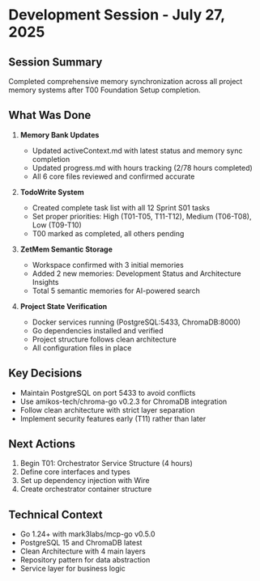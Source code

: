 # Development Session - July 27, 2025

## Session Summary
Completed comprehensive memory synchronization across all project memory systems after T00 Foundation Setup completion.

## What Was Done
1. **Memory Bank Updates**
   - Updated activeContext.md with latest status and memory sync completion
   - Updated progress.md with hours tracking (2/78 hours completed)
   - All 6 core files reviewed and confirmed accurate

2. **TodoWrite System**
   - Created complete task list with all 12 Sprint S01 tasks
   - Set proper priorities: High (T01-T05, T11-T12), Medium (T06-T08), Low (T09-T10)
   - T00 marked as completed, all others pending

3. **ZetMem Semantic Storage**
   - Workspace confirmed with 3 initial memories
   - Added 2 new memories: Development Status and Architecture Insights
   - Total 5 semantic memories for AI-powered search

4. **Project State Verification**
   - Docker services running (PostgreSQL:5433, ChromaDB:8000)
   - Go dependencies installed and verified
   - Project structure follows clean architecture
   - All configuration files in place

## Key Decisions
- Maintain PostgreSQL on port 5433 to avoid conflicts
- Use amikos-tech/chroma-go v0.2.3 for ChromaDB integration
- Follow clean architecture with strict layer separation
- Implement security features early (T11) rather than later

## Next Actions
1. Begin T01: Orchestrator Service Structure (4 hours)
2. Define core interfaces and types
3. Set up dependency injection with Wire
4. Create orchestrator container structure

## Technical Context
- Go 1.24+ with mark3labs/mcp-go v0.5.0
- PostgreSQL 15 and ChromaDB latest
- Clean Architecture with 4 main layers
- Repository pattern for data abstraction
- Service layer for business logic